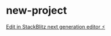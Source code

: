 # new-project

[Edit in StackBlitz next generation editor ⚡️](https://stackblitz.com/~/github.com/kaushikgithub-web/new-project)